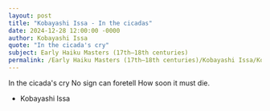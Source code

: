 ```yaml
---
layout: post
title: "Kobayashi Issa - In the cicadas"
date: 2024-12-28 12:00:00 -0000
author: Kobayashi Issa
quote: "In the cicada's cry"
subject: Early Haiku Masters (17th–18th centuries)
permalink: /Early Haiku Masters (17th–18th centuries)/Kobayashi Issa/Kobayashi Issa - In the cicadas
---
```


In the cicada's cry
    No sign can foretell
    How soon it must die.

- Kobayashi Issa
